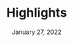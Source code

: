 ---
layout: proto/highlights
categories: [prototype, highlight]
title: Highlights
type: [sub-nav-item, prototype]
permalink: /prototype/highlights/
description: Highlights page
date: "January 27, 2022"
hero-image: https://via.placeholder.com/1200x300
intro-text: Summary text to add in hero – 140 characters max – temp incididunt ut labore et dolore magna aliqua. Interdum velit euismod in pellentesque. Libero justo laoreet sit amet cursus.
body-text: Lorem ipsum dolor sit amet, consectetur adipiscing elit, sed do eiusmod tempor incididunt ut labore et dolore magna aliqua. Interdum velit euismod in pellentesque. Libero justo laoreet sit amet cursus. Purus semper eget duis at tellus. Nisl vel pretium lectus quam id leo in vitae turpis. Sed risus pretium quam vulputate dignissim suspendisse in. Lacinia quis vel eros donec ac. Neque volutpat ac tincidunt vitae semper quis lectus nulla at. Odio ut enim blandit volutpat. Sed pulvinar proin gravida hendrerit. Lorem ipsum dolor sit amet, consectetur adipiscing elit, sed do eiusmod tempor incididunt ut labore et dolore magna aliqua. Interdum velit euismod in pellentesque. Libero justo laoreet sit amet cursus. Purus semper eget duis at tellus. Nisl vel pretium lectus quam id leo in vitae turpis. Sed risus pretium quam vulputate dignissim suspendisse in. Lacinia quis vel eros donec ac. Neque volutpat ac tincidunt vitae semper quis lectus nulla at. Odio ut enim blandit volutpat. Sed pulvinar proin gravida hendrerit.
accordion:
  - title: Topic
    content: Filters
  - title: Agency
    content: Filters
  - title: Region
    content: Filters
  - title: Year
    content: Filters
highlights:
  - title: Improving monitoring of forest carbon stocks
    tags: Observations
    link: https://globalchange.netlify.app/prototype/highlights-details/
    img: https://via.placeholder.com/220
    content: SilvaCarbon leverages state-of-the-art science and technology to advance the generation and use of information in managing forest and terrestrial carbon.
    link: Read More
  - title: Tracking the impacts of climate change on agriculture
    tags: Agriculture & Food
    content: The recent USDA Climate Change Indicators for Agriculture report provides national, regional, and local information to support effective decision-making by U.S. agricultural producers, resource managers, policy makers, and other users.[1]...
    link: Read More
  - title: Communicating climate change
    tags: Indicators
    img: https://via.placeholder.com/220
    content: Climate indicators show trends over time in important aspects of our environment, such as greenhouse gas levels in the atmosphere and the start of spring each year. Indicators are based on long-term, consistently collected data and can be used to assess risks and vulnerabilities from a changing climate and to inform response actions. IndIWG developed an interagency web platform for...
    link: Read More
  - title: Understanding climate change refugia
    tags: Ecosystems & Biodiversity
    img: https://via.placeholder.com/220
    content: An increasingly important climate change adaptation strategy is to focus conservation on climate change refugia, or areas that are relatively buffered from contemporary climate change. Protection and management of climate change refugia can help shelter native species and ecosystems from current climate change impacts and provide longer-term havens that protect valued ecological and sociocultural resources. The U.S. Geological Survey and EPA,...
    link: Read More
  - title: Informing agricultural operations
    tags: Data & Tools
    img: https://via.placeholder.com/220
    content: Soil moisture data are used to plan crop planting, forecast yields, track droughts or floods, and improve weather forecasts, and can also be used to track changing conditions for U.S. agriculture over time. A new tool developed by USDA makes soil moisture data from NASA available to farmers, researchers, and other users.
    link: Read More
  - title: Co-designing climate change adaptation strategies with land managers
    tags: Ecosystems & Biodiversity
    content: Climate change increases uncertainty about future conditions affecting land and natural resources, creating new challenges for land managers working to sustain healthy ecosystems and ecosystem services. In 2020, the Northern Institute of Applied Climate Science (NIACS) and the USDA Northern Forests Climate Hub worked side-by-side with land managers to advance regionally specific climate change adaptation strategies. The NIACS...
    link: Read More
---